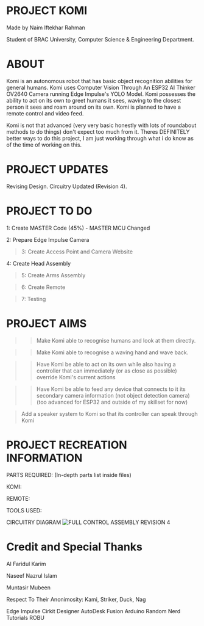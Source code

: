 # PROJECT KOMI
Made by Naim Iftekhar Rahman

Student of BRAC University, Computer Science & Engineering Department.

# ABOUT
Komi is an autonomous robot that has basic object recognition abilities for general humans. Komi uses Computer Vision Through An ESP32 AI Thinker OV2640 Camera running Edge Impulse's YOLO Model. Komi possesses the ability to act on its own to greet humans it sees, waving to the closest person it sees and  roam around on its own. Komi is planned to have a remote control and video feed.

Komi is not that advanced (very very basic honestly with lots of roundabout methods to do things) don't expect too much from it. Theres DEFINITELY better ways to do this project, I am just working through what i do know as of the time of working on this.



# PROJECT UPDATES
Revising Design. Circuitry Updated (Revision 4).

# PROJECT TO DO
1: Create MASTER Code (45%) - MASTER MCU Changed

2: Prepare Edge Impulse Camera

>3: Create Access Point and Camera Website

4: Create Head Assembly

>5: Create Arms Assembly

>6: Create Remote

>7: Testing

# PROJECT AIMS
>> Make Komi able to recognise humans and look at them directly.

>> Make Komi able to recognise a waving hand and wave back.

>> Have Komi be able to act on its own while also having a controller that can immediately (or as close as possible) override Komi's current actions

>> Have Komi be able to feed any device that connects to it its secondary camera information (not object detection camera) (too advanced for ESP32 and outside of my skillset for now)

> Add a speaker system to Komi so that its controller can speak through Komi

# PROJECT RECREATION INFORMATION
PARTS REQUIRED: (In-depth parts list inside files)

KOMI:

REMOTE:

TOOLS USED:




CIRCUITRY DIAGRAM
![FULL CONTROL ASSEMBLY REVISION 4](https://github.com/user-attachments/assets/e1606bd2-68a3-4a13-97bf-b90edf791701)



# Credit and Special Thanks

Al Faridul Karim

Naseef Nazrul Islam

Muntasir Mubeen

Respect To Their Anonimosity: Kami, Striker, Duck, Nag


Edge Impulse
Cirkit Designer
AutoDesk Fusion
Arduino
Random Nerd Tutorials
ROBU
